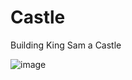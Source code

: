 # Castle
 Building King Sam a Castle

![image](https://user-images.githubusercontent.com/90458573/133829950-a47f8247-3c3a-47e6-ac57-dd6eecb12073.png)
